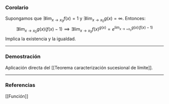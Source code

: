 ### Corolario

Supongamos que $\exists \lim_{x \to x_0} f(x) = 1$ y $\exists \lim_{x \to x_0} g(x) = \infty$. Entonces:
$$ \exists \lim_{x \to x_0} g(x)(f(x) - 1) \implies \exists \lim_{x \to x_0} f(x)^{g(x)} = e^{\lim_{x \to + x_0} g(x)(f(x)-1)}$$
Implica la existencia y la igualdad.

---
### Demostración

Aplicación directa del [[Teorema caracterización sucesional de límite]].

---
### Referencias

[[Función]]